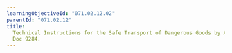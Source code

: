 ```yaml
---
learningObjectiveId: "071.02.12.02"
parentId: "071.02.12"
title:
  Technical Instructions for the Safe Transport of Dangerous Goods by Air (ICAO
  Doc 9284.
---
```


